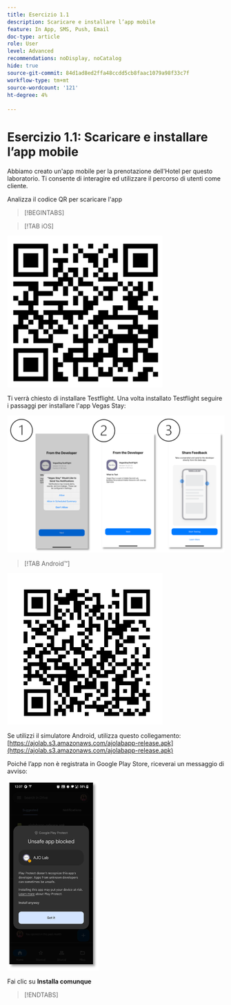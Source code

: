```yaml
---
title: Esercizio 1.1
description: Scaricare e installare l’app mobile
feature: In App, SMS, Push, Email
doc-type: article
role: User
level: Advanced
recommendations: noDisplay, noCatalog
hide: true
source-git-commit: 84d1ad8ed2ffa48ccdd5cb8faac1079a98f33c7f
workflow-type: tm+mt
source-wordcount: '121'
ht-degree: 4%

---
```



# Esercizio 1.1: Scaricare e installare l’app mobile

Abbiamo creato un&#39;app mobile per la prenotazione dell&#39;Hotel per questo laboratorio. Ti consente di interagire ed utilizzare il percorso di utenti come cliente.

Analizza il codice QR per scaricare l&#39;app

>[!BEGINTABS]

>[!TAB iOS]

![Codice QR per iOS](/help/assets/lab731-ios-qr-code.png)

Ti verrà chiesto di installare Testflight. Una volta installato Testflight seguire i passaggi per installare l&#39;app Vegas Stay:

![passaggi per installare iOS](/help/assets/lab731-install-ios.png)

>[!TAB Android™]

![Codice QR per Android](/help/assets/lab731-android-qr-code.png)

Se utilizzi il simulatore Android, utilizza questo collegamento: [https://ajolab.s3.amazonaws.com/ajolabapp-release.apk](https://ajolab.s3.amazonaws.com/ajolabapp-release.apk)

Poiché l’app non è registrata in Google Play Store, riceverai un messaggio di avviso:

![Schermata di avviso Android](/help/assets/lab731-install-android.png)

Fai clic su **Installa comunque**

>[!ENDTABS]
